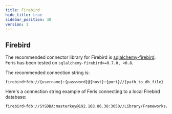 ```yaml
---
title: Firebird
hide_title: true
sidebar_position: 38
version: 1
---
```


## Firebird

The recommended connector library for Firebird is [sqlalchemy-firebird](https://pypi.org/project/sqlalchemy-firebird/).
Feris has been tested on `sqlalchemy-firebird>=0.7.0, <0.8`.

The recommended connection string is:

```
firebird+fdb://{username}:{password}@{host}:{port}//{path_to_db_file}
```

Here's a connection string example of Feris connecting to a local Firebird database:

```
firebird+fdb://SYSDBA:masterkey@192.168.86.38:3050//Library/Frameworks/Firebird.framework/Versions/A/Resources/examples/empbuild/employee.fdb
```
